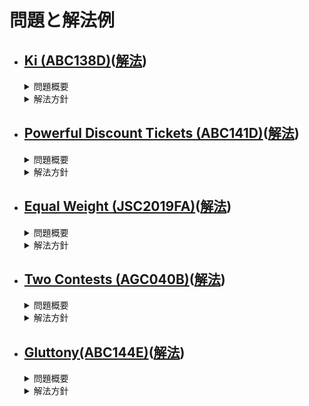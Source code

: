 問題と解法例
=====
- [Ki (ABC138D)][ABC138D]([解法][solveABC138D])
  - 
  <details><summary>問題概要</summary>

    - 大きさN，頂点番号1を根とする根付き木が与えられる．
    - 各頂点にはカウンターが設置されており，初期値は0である．  
    - 以下のような操作をQ回行う．  
      頂点pを根とする部分木に含まれる全ての頂点のカウンターの値にxを足す．
    - 全ての操作の後の各頂点のカウンターの値を求めよ．
  </details>
  <details><summary>解法方針</summary>

    - 愚直(O(NQ))にやっては間に合わないので操作を2つに分ける．  
      1. 「頂点pのカウンターにxを足す．」をQ回繰り返す． 
      2. 根から葉に向かって次の操作を繰り返す．    
        見ている頂点vの親のカウンターの値をvのカウンターに足す．  

      1はO(Q),2はO(N)なので全体の時間計算量はO(N+Q)で間に合う．
  </details>

- [Powerful Discount Tickets (ABC141D)][ABC141D]([解法][solveABC141D])
  - 
  <details><summary>問題概要</summary>

    - N個の品物を購入する．
    - 品物iの値段はAi円．
    - M枚の半額券(小数点以下切り捨て)があり，同じ品物に複数枚適応することが可能．
    - 全ての品物を購入するために必要な最小の金額を求めよ．
  </details>
  <details><summary>解法方針</summary>

    - 最も高価な品物に割引券を使用していくと最小になる．
    - 最も高価な品物を探して割引券を適応するのは愚直にやるとO(N)なのでM回探索するのはO(NM)で間に合わない．
    - priorioty_queueというデータ構造を使うことでその操作の計算量をO(logN)に抑えることができる．
      全体の計算量はO((M+N)logN)で間に合う．

  priority_queue:ヒープを用いたデータ構造
    - 最大値の取得:O(1)
    - 最大値の取り出し:O(logN)
    - 値の追加:O(logN)  

    で行うことができる．
  </details>

- [Equal Weight (JSC2019FA)][JSC2019FA]([解法][solveJSC2019FA])
  - 
  <details><summary>問題概要</summary>
  </details>
  <details><summary>解法方針</summary>
  </details>

- [Two Contests (AGC040B)][AGC040B]([解法][solveAGC040B])
  -
  <details><summary>問題概要</summary>
  </details>
  <details><summary>解法方針</summary>
  </details>

- [Gluttony(ABC144E)][ABC144E]([解法][solveABC144E])
  -
  <details><summary>問題概要</summary>
  </details>
  <details><summary>解法方針</summary>
  </details>


[ABC138D]:https://atcoder.jp/contests/abc138/tasks/abc138_d
[ABC141D]:https://atcoder.jp/contests/abc141/tasks/abc141_d
[JSC2019FA]:https://atcoder.jp/contests/jsc2019-final/tasks/jsc2019_final_a
[AGC040B]:https://atcoder.jp/contests/agc040/tasks/agc040_b
[ABC144E]:https://atcoder.jp/contests/abc144/tasks/abc144_e

[solveABC138D]:https://github.com/4802525/synapse/blob/master/Ki_ABC138D.cpp
[solveABC141D]:https://github.com/4802525/synapse/blob/master/PowerfulDiscountTickets_ABC141D.cpp
[solveJSC2019FA]:https://github.com/4802525/synapse/blob/master/EqualWeight_JSCF2019A.cpp
[solveAGC040B]:https://github.com/4802525/synapse/blob/master/TwoContests_AGC040B.cpp
[solveABC144E]:https://github.com/4802525/synapse/blob/master/Gluttony_ABC144E.cpp